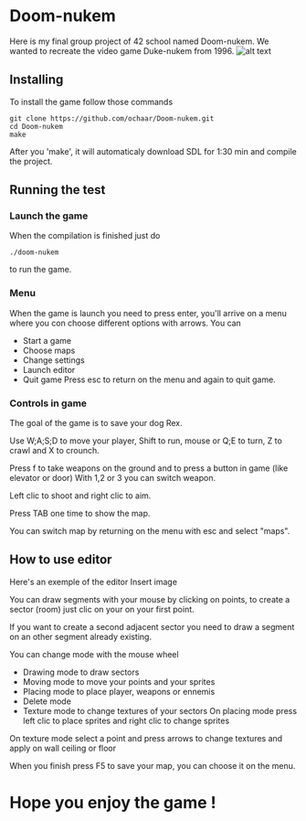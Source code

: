 # Doom-nukem

Here is my final group project of 42 school named Doom-nukem.
We wanted to recreate the video game Duke-nukem from 1996.
![alt text](https://raw.githubusercontent.com/ochaar/Doom-nukem/img.jpg)

## Installing

To install the game follow those commands

```
git clone https://github.com/ochaar/Doom-nukem.git
cd Doom-nukem
make
```
After you 'make', it will automaticaly download SDL for 1:30 min
and compile the project.

## Running the test

### Launch the game

When the compilation is finished just do

```
./doom-nukem
```
to run the game.

### Menu

When the game is launch you need to press enter, you'll arrive on a menu where you
con choose different options with arrows.
You can
* Start a game
* Choose maps
* Change settings
* Launch editor
* Quit game
Press esc to return on the menu and again to quit game.

### Controls in game

The goal of the game is to save your dog Rex.

Use W;A;S;D to move your player, Shift to run, mouse or Q;E to turn, Z to crawl
and X to crounch.

Press f to take weapons on the ground and to press a button in game (like elevator or door)
With 1,2 or 3 you can switch weapon.

Left clic to shoot and right clic to aim.

Press TAB one time to show the map.

You can switch map by returning on the menu with esc and select "maps".

## How to use editor

Here's an exemple of the editor
Insert image

You can draw segments with your mouse by clicking on points, to create a sector (room) just
clic on your on your first point.

If you want to create a second adjacent sector you need to draw a segment on an other segment already existing.

You can change mode with the mouse wheel
* Drawing mode to draw sectors
* Moving mode to move your points and your sprites
* Placing mode to place player, weapons or ennemis
* Delete mode
* Texture mode to change textures of your sectors
On placing mode press left clic to place sprites and right clic to change sprites

On texture mode select a point and press arrows to change textures and apply on wall ceiling or floor


When you finish press F5 to save your map, you can choose it on the menu.

# Hope you enjoy the game !
